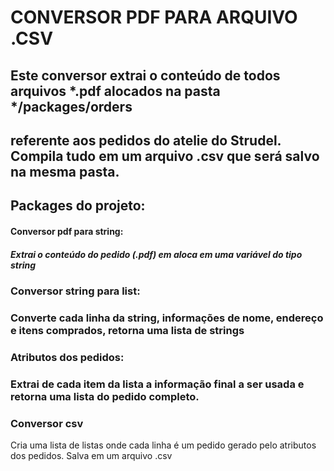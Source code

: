# CONVERSOR PDF PARA ARQUIVO .CSV

## Este conversor extrai o conteúdo de todos arquivos *.pdf alocados na pasta */packages/orders
## referente aos pedidos do atelie do Strudel. Compila tudo em um arquivo .csv que será salvo na mesma pasta.

## Packages do projeto:
#### Conversor pdf para string:
  ##### Extrai o conteúdo do pedido (.pdf) em aloca em uma variável do tipo string
### Conversor string para list:
  ### Converte cada linha da string, informações de nome, endereço e itens comprados, retorna uma lista de strings
### Atributos dos pedidos:
  ### Extrai de cada item da lista a informação final a ser usada e retorna uma lista do pedido completo.
### Conversor csv
  Cria uma lista de listas onde cada linha é um pedido gerado pelo atributos dos pedidos. Salva em um arquivo .csv
